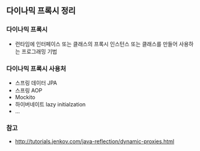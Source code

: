 
## 다이나믹 프록시 정리

### 다이나믹 프록시
+ 런타임에 인터페이스 또는 클래스의 프록시 인스턴스 또는 클래스를 만들어 사용하는 프로그래밍 기법

### 다이나믹 프록시 사용처
+ 스프링 데이터 JPA
+ 스프링 AOP
+ Mockito
+ 하이버네이트 lazy initialzation
+ ...

### 참고
+ http://tutorials.jenkov.com/java-reflection/dynamic-proxies.html
